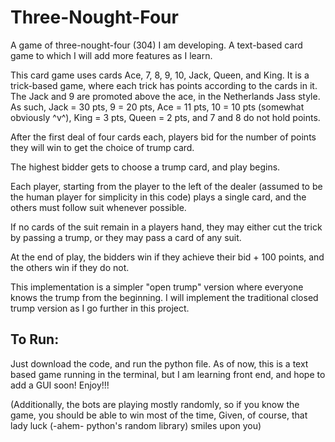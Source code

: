 # Three-Nought-Four
A game of three-nought-four (304) I am developing. A text-based card game to which I will add more features as I learn.

This card game uses cards Ace, 7, 8, 9, 10, Jack, Queen, and King.
It is a trick-based game, where each trick has points according to the cards in it. 
The Jack and 9 are promoted above the ace, in the Netherlands Jass style.
As such, Jack = 30 pts, 9 = 20 pts, Ace = 11 pts, 10 = 10 pts (somewhat obviously ^v^), King = 3 pts, Queen = 2 pts, and 7 and 8 do not hold points.

After the first deal of four cards each, players bid for the number of points they will win to get the choice of trump card.

The highest bidder gets to choose a trump card, and play begins.

Each player, starting from the player to the left of the dealer (assumed to be the human player for simplicity in this code) plays a single card, and the others must follow suit whenever possible.

If no cards of the suit remain in a players hand, they may either cut the trick by passing a trump, or they may pass a card of any suit.

At the end of play, the bidders win if they achieve their bid + 100 points, and the others win if they do not.

This implementation is a simpler "open trump" version where everyone knows the trump from the beginning. 
I will implement the traditional closed trump version as I go further in this project.


## To Run:
Just download the code, and run the python file.
As of now, this is a text based game running in the terminal, but I am learning front end, and hope to add a GUI soon!
Enjoy!!!

(Additionally, the bots are playing mostly randomly, so if you know the game, you should be able to win most of the time, 
Given, of course, that lady luck (-ahem- python's random library) smiles upon you)

